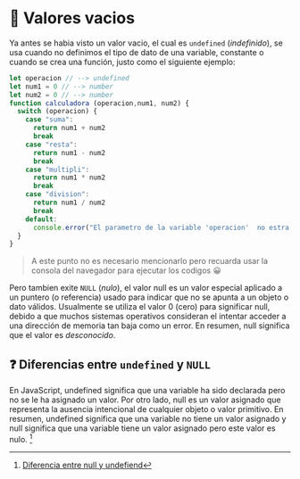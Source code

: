 # 🫥 Valores vacios
Ya antes se habia visto un valor vacio, el cual es `undefined` (*indefinido*), se usa cuando no definimos el tipo de dato de una variable, constante o cuando se crea una función, justo como el siguiente ejemplo:
```javascript
let operacion // --> undefined
let num1 = 0 // --> number
let num2 = 0 // --> number
function calculadora (operacion,num1, num2) {
  switch (operacion) {
    case "suma":
      return num1 + num2
      break
    case "resta":
      return num1 - num2
      break
    case "multipli":
      return num1 * num2
      break
    case "division":
      return num1 / num2
      break
    default:
      console.error("El parametro de la variable 'operacion'  no estra en los paremetros permitidos")
  }
}
```
> A este punto no es necesario mencionarlo pero recuarda usar la consola del navegador para ejecutar los codigos 😀

Pero tambien exite `NULL` (*nulo*), el valor null es un valor especial aplicado a un puntero (o referencia) usado para indicar que no se apunta a un objeto o dato válidos. Usualmente se utiliza el valor 0 (cero) para significar null, debido a que muchos sistemas operativos consideran el intentar acceder a una dirección de memoria tan baja como un error. En resumen, null significa que el valor es *desconocido*.

## ❓ Diferencias entre `undefined` y `NULL`
En JavaScript, undefined significa que una variable ha sido declarada pero no se le ha asignado un valor. Por otro lado, null es un valor asignado que representa la ausencia intencional de cualquier objeto o valor primitivo. En resumen, undefined significa que una variable no tiene un valor asignado y null significa que una variable tiene un valor asignado pero este valor es nulo. [^1]



[^1]: [Diferencia entre null y undefiend](https://es.stackoverflow.com/questions/119964/diferencia-entre-undefined-y-null-en-javascript)
